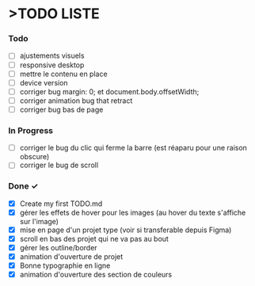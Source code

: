 # >TODO LISTE


### Todo

- [ ] ajustements visuels
- [ ] responsive desktop
- [ ] mettre le contenu en place   
- [ ] device version
- [ ] corriger bug margin: 0; et document.body.offsetWidth;
- [ ] corriger animation bug that retract
- [ ] corriger bug bas de page

### In Progress

- [ ] corriger le bug du clic qui ferme la barre (est réaparu pour une raison obscure)
- [ ] corriger le bug de scroll

### Done ✓

- [x] Create my first TODO.md
- [x] gérer les effets de hover pour les images (au hover du texte s'affiche sur l'image) 
- [x] mise en page d'un projet type (voir si transferable depuis Figma)
- [x] scroll en bas des projet qui ne va pas au bout
- [x] gérer les outline/border
- [x] animation d'ouverture de projet
- [x] Bonne typographie en ligne
- [x] animation d'ouverture des section de couleurs   